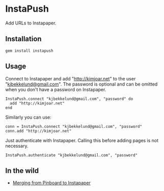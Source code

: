 InstaPush
=========

Add URLs to Instapaper.

Installation
------------

    gem install instapush

Usage
-----

Connect to Instapaper and add "http://kimjoar.net" to the user "kjbekkelund@gmail.com". The password is optional and can be omitted when you don't have a password on Instapaper.

    InstaPush.connect "kjbekkelund@gmail.com", "password" do
      add "http://kimjoar.net"
    end

Similarly you can use:

    conn = InstaPush.connect "kjbekkelund@gmail.com", "password"
    conn.add "http://kimjoar.net"

Just authenticate with Instapaper. Calling this before adding pages is not necessary.

    InstaPush.authenticate "kjbekkelund@gmail.com", "password"

In the wild
-----------

* [Merging from Pinboard to Instapaper](http://kimjoar.net/merging-from-pinboard-to-instapaper.html)
